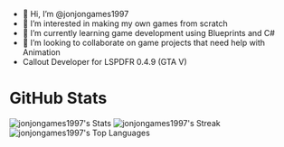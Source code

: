 - 👋 Hi, I’m @jonjongames1997
- 👀 I’m interested in making my own games from scratch
- 🌱 I’m currently learning game development using Blueprints and C#
- 💞️ I’m looking to collaborate on game projects that need help with Animation 
- Callout Developer for LSPDFR 0.4.9 (GTA V)

# GitHub Stats
![jonjongames1997's Stats](https://github-readme-stats.vercel.app/api?username=jonjongames1997&theme=vue-dark&show_icons=true&hide_border=false&count_private=true)
![jonjongames1997's Streak](https://github-readme-streak-stats.herokuapp.com/?user=jonjongames1997&theme=vue-dark&hide_border=false)
![jonjongames1997's Top Languages](https://github-readme-stats.vercel.app/api/top-langs/?username=jonjongames1997&theme=vue-dark&show_icons=true&hide_border=false&layout=compact)

<!---
jonjongames1997/jonjongames1997 is a ✨ special ✨ repository because its `README.md` (this file) appears on your GitHub profile.
You can click the Preview link to take a look at your changes.
--->
